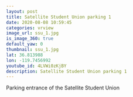 ```yaml
---
layout: post
title: Satellite Student Union parking 1
date: 2020-08-08 10:59:45
categories: vrview
image_url: ssu_1.jpg
is_image_360: true
default_yaw: 0
thumbnail: ssu_1.jpg
lat: 36.813988
lon: -119.7456992
youtube_id: 4LVWi0zKjBY
description: Satellite Student Union parking 1
---
```

Parking entrance of the Satellite Student Union
